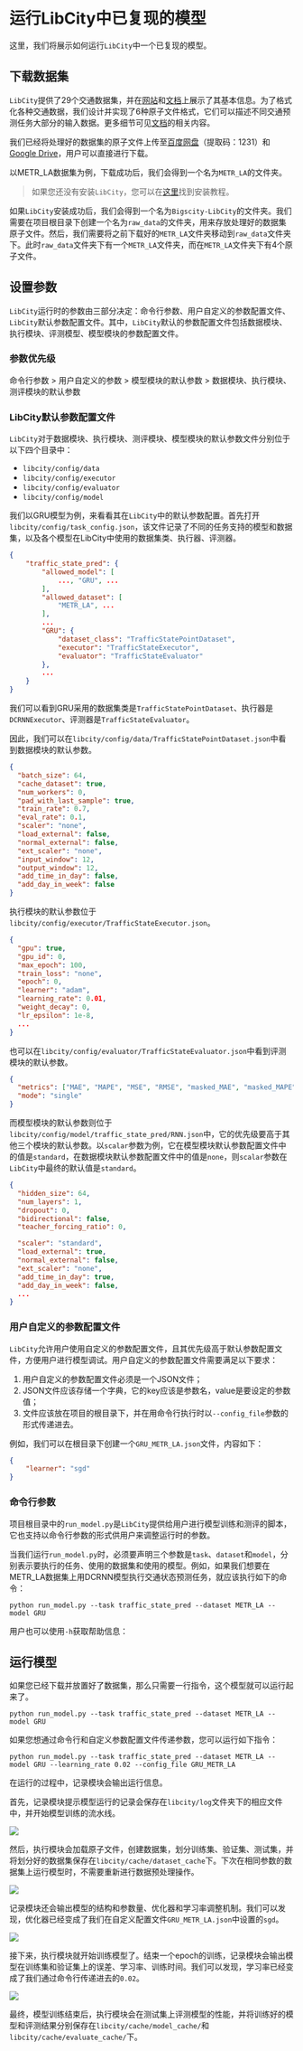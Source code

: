 # 运行LibCity中已复现的模型

这里，我们将展示如何运行`LibCity`中一个已复现的模型。

## 下载数据集

`LibCity`提供了29个交通数据集，并在[网站](https://libcity.github.io/Bigscity-LibCity-Website/#/data)和[文档](../user_guide/data/raw_data.md)上展示了其基本信息。为了格式化各种交通数据，我们设计并实现了6种原子文件格式，它们可以描述不同交通预测任务大部分的输入数据。更多细节可见[文档](../user_guide/data/atomic_files.md)的相关内容。

我们已经将处理好的数据集的原子文件上传至[百度网盘](https://pan.baidu.com/s/1qEfcXBO-QwZfiT0G3IYMpQ#list/path=%2F)（提取码：1231）和[Google Drive](https://drive.google.com/drive/folders/1g5v2Gq1tkOq8XO0HDCZ9nOTtRpB6-gPe)，用户可以直接进行下载。

以METR_LA数据集为例，下载成功后，我们会得到一个名为`METR_LA`的文件夹。

> 如果您还没有安装`LibCity`，您可以在[这里](install_quick_start.md)找到安装教程。

如果`LibCity`安装成功后，我们会得到一个名为`Bigscity-LibCity`的文件夹。我们需要在项目根目录下创建一个名为`raw_data`的文件夹，用来存放处理好的数据集原子文件。然后，我们需要将之前下载好的`METR_LA`文件夹移动到`raw_data`文件夹下。此时`raw_data`文件夹下有一个`METR_LA`文件夹，而在`METR_LA`文件夹下有4个原子文件。

## 设置参数

`LibCity`运行时的参数由三部分决定：命令行参数、用户自定义的参数配置文件、`LibCity`默认参数配置文件。其中，`LibCity`默认的参数配置文件包括数据模块、执行模块、评测模型、模型模块的参数配置文件。

### 参数优先级

命令行参数 > 用户自定义的参数 > 模型模块的默认参数 > 数据模块、执行模块、测评模块的默认参数

### LibCity默认参数配置文件

`LibCity`对于数据模块、执行模块、测评模块、模型模块的默认参数文件分别位于以下四个目录中：

- `libcity/config/data`
- `libcity/config/executor`
- `libcity/config/evaluator`
- `libcity/config/model`

我们以GRU模型为例，来看看其在`LibCity`中的默认参数配置。首先打开`libcity/config/task_config.json`，该文件记录了不同的任务支持的模型和数据集，以及各个模型在LibCity中使用的数据集类、执行器、评测器。

```json
{
    "traffic_state_pred": {
        "allowed_model": [
            ..., "GRU", ...
        ],
        "allowed_dataset": [
        	"METR_LA", ...    
        ],
        ...
        "GRU": {
            "dataset_class": "TrafficStatePointDataset",
            "executor": "TrafficStateExecutor",
            "evaluator": "TrafficStateEvaluator"
        },
        ...
    }
}
```

我们可以看到GRU采用的数据集类是`TrafficStatePointDataset`、执行器是`DCRNNExecutor`、评测器是`TrafficStateEvaluator`。

因此，我们可以在`libcity/config/data/TrafficStatePointDataset.json`中看到数据模块的默认参数。

```json
{
  "batch_size": 64,
  "cache_dataset": true,
  "num_workers": 0,
  "pad_with_last_sample": true,
  "train_rate": 0.7,
  "eval_rate": 0.1,
  "scaler": "none",
  "load_external": false,
  "normal_external": false,
  "ext_scaler": "none",
  "input_window": 12,
  "output_window": 12,
  "add_time_in_day": false,
  "add_day_in_week": false
}
```

执行模块的默认参数位于`libcity/config/executor/TrafficStateExecutor.json`。

```json
{
  "gpu": true,
  "gpu_id": 0,
  "max_epoch": 100,
  "train_loss": "none",
  "epoch": 0,
  "learner": "adam",
  "learning_rate": 0.01,
  "weight_decay": 0,
  "lr_epsilon": 1e-8,
  ...
}
```

也可以在`libcity/config/evaluator/TrafficStateEvaluator.json`中看到评测模块的默认参数。

```json
{
  "metrics": ["MAE", "MAPE", "MSE", "RMSE", "masked_MAE", "masked_MAPE", "masked_MSE", "masked_RMSE", "R2", "EVAR"],
  "mode": "single"
}
```

而模型模块的默认参数则位于`libcity/config/model/traffic_state_pred/RNN.json`中，它的优先级要高于其他三个模块的默认参数。以`scalar`参数为例，它在模型模块默认参数配置文件中的值是`standard`，在数据模块默认参数配置文件中的值是`none`，则`scalar`参数在`LibCity`中最终的默认值是`standard`。

```json
{
  "hidden_size": 64,
  "num_layers": 1,
  "dropout": 0,
  "bidirectional": false,
  "teacher_forcing_ratio": 0,

  "scaler": "standard",
  "load_external": true,
  "normal_external": false,
  "ext_scaler": "none",
  "add_time_in_day": true,
  "add_day_in_week": false,
  ...
}
```

### 用户自定义的参数配置文件

`LibCity`允许用户使用自定义的参数配置文件，且其优先级高于默认参数配置文件，方便用户进行模型调试。用户自定义的参数配置文件需要满足以下要求：

1. 用户自定义的参数配置文件必须是一个JSON文件；
2. JSON文件应该存储一个字典，它的key应该是参数名，value是要设定的参数值；
3. 文件应该放在项目的根目录下，并在用命令行执行时以`--config_file`参数的形式传递进去。

例如，我们可以在根目录下创建一个`GRU_METR_LA.json`文件，内容如下：

```json
{
    "learner": "sgd"
}
```

### 命令行参数

项目根目录中的`run_model.py`是`LibCity`提供给用户进行模型训练和测评的脚本，它也支持以命令行参数的形式供用户来调整运行时的参数。

当我们运行`run_model.py`时，必须要声明三个参数是`task`、`dataset`和`model`，分别表示要执行的任务、使用的数据集和使用的模型。例如，如果我们想要在METR_LA数据集上用DCRNN模型执行交通状态预测任务，就应该执行如下的命令：

```
python run_model.py --task traffic_state_pred --dataset METR_LA --model GRU
```

用户也可以使用`-h`获取帮助信息：

## 运行模型

如果您已经下载并放置好了数据集，那么只需要一行指令，这个模型就可以运行起来了。

```
python run_model.py --task traffic_state_pred --dataset METR_LA --model GRU
```

如果您想通过命令行和自定义参数配置文件传递参数，您可以运行如下指令：

```
python run_model.py --task traffic_state_pred --dataset METR_LA --model GRU --learning_rate 0.02 --config_file GRU_METR_LA
```

在运行的过程中，记录模块会输出运行信息。

首先，记录模块提示模型运行的记录会保存在`libcity/log`文件夹下的相应文件中，并开始模型训练的流水线。

![](/_static/run_model1.png)

然后，执行模块会加载原子文件，创建数据集，划分训练集、验证集、测试集，并将划分好的数据集保存在`libcity/cache/dataset_cache`下。下次在相同参数的数据集上运行模型时，不需要重新进行数据预处理操作。

![](/_static/run_model2.png)

记录模块还会输出模型的结构和参数量、优化器和学习率调整机制。我们可以发现，优化器已经变成了我们在自定义配置文件`GRU_METR_LA.json`中设置的`sgd`。

![](/_static/run_model3.png)

接下来，执行模块就开始训练模型了。结束一个epoch的训练，记录模块会输出模型在训练集和验证集上的误差、学习率、训练时间。我们可以发现，学习率已经变成了我们通过命令行传递进去的`0.02`。

![](/_static/run_model4.png)

最终，模型训练结束后，执行模块会在测试集上评测模型的性能，并将训练好的模型和评测结果分别保存在`libcity/cache/model_cache/`和`libcity/cache/evaluate_cache/`下。